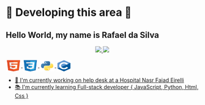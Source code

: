 # 👋 Developing this area 👋
## Hello World, my name is Rafael da Silva
<div align="center">
  <a href="https://github.com/rafaelmelo2">
  <img height="170em" src="https://github-readme-stats.vercel.app/api?username=rafaelmelo2&show_icons=true&theme=dark&include_all_commits=true&count_private=true"/>
  <img height="170em" src="https://github-readme-stats.vercel.app/api/top-langs/?username=rafaelmelo2&layout=compact&langs_count=7&theme=dark"/>
</div>
<div style="display: inline_block"><br>
  <!--<img align="center" alt="Fael-Js" height="30" width="40" src="https://raw.githubusercontent.com/devicons/devicon/master/icons/javascript/javascript-p-->
  <img align="center" alt="Fael-HTML" height="30" width="40" src="https://raw.githubusercontent.com/devicons/devicon/master/icons/html5/html5-original.svg">
  <img align="center" alt="Fael-CSS" height="30" width="40" src="https://raw.githubusercontent.com/devicons/devicon/master/icons/css3/css3-original.svg">
  <img align="center" alt="Fael-Python" height="30" width="40" src="https://raw.githubusercontent.com/devicons/devicon/master/icons/python/python-original.svg">
  <img align="center" alt="Fael-C" height="30" width="40" src="https://raw.githubusercontent.com/devicons/devicon/master/icons/c/c-original.svg">
  <!--<img align="right" alt="Fael-pic" height="150" style="border-radius:50px;" src="https://media.discordapp.net/attachments/639956127056134178/890373478988013628/Publicacoes_Instagram_1_1.png?width=676&height=676">-->
</div>

- 🔭 I'm currently working on help desk at a Hospital Nasr Faiad Eirelli 
- 📚 I'm currently learning Full-stack developer { JavaScript, Python, Html, Css }
